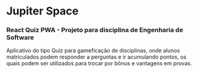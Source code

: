 # Jupiter Space

### React Quiz PWA - Projeto para disciplina de Engenharia de Software

Aplicativo do tipo Quiz para gameficação de disciplinas, onde alunos matriculados podem responder a perguntas e ir acumulando pontos, os quais podem ser utilizados para trocar por bônus e vantagens em provas.
